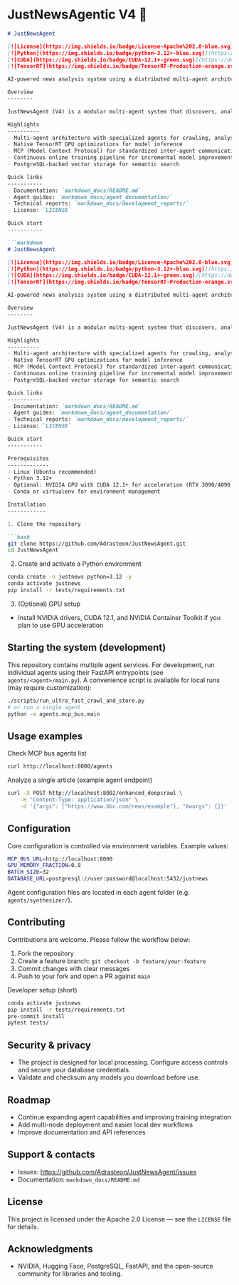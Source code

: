 # JustNewsAgentic V4 🤖

```markdown
# JustNewsAgent

[![License](https://img.shields.io/badge/License-Apache%202.0-blue.svg)](https://opensource.org/licenses/Apache-2.0)
[![Python](https://img.shields.io/badge/python-3.12+-blue.svg)](https://www.python.org/downloads/)
[![CUDA](https://img.shields.io/badge/CUDA-12.1+-green.svg)](https://developer.nvidia.com/cuda-toolkit)
[![TensorRT](https://img.shields.io/badge/TensorRT-Production-orange.svg)](https://developer.nvidia.com/tensorrt)

AI-powered news analysis system using a distributed multi-agent architecture, GPU acceleration, and continuous learning.

Overview
--------

JustNewsAgent (V4) is a modular multi-agent system that discovers, analyzes, verifies, and synthesizes news content. Agents communicate via the Model Context Protocol (MCP). The project emphasizes performance (native TensorRT acceleration), modularity, and operational observability.

Highlights
----------
- Multi-agent architecture with specialized agents for crawling, analysis, fact-checking, synthesis, and storage
- Native TensorRT GPU optimizations for model inference
- MCP (Model Context Protocol) for standardized inter-agent communication
- Continuous online training pipeline for incremental model improvements
- PostgreSQL-backed vector storage for semantic search

Quick links
-----------
- Documentation: `markdown_docs/README.md`
- Agent guides: `markdown_docs/agent_documentation/`
- Technical reports: `markdown_docs/development_reports/`
- License: `LICENSE`

Quick start
-----------

```markdown
# JustNewsAgent

[![License](https://img.shields.io/badge/License-Apache%202.0-blue.svg)](https://opensource.org/licenses/Apache-2.0)
[![Python](https://img.shields.io/badge/python-3.12+-blue.svg)](https://www.python.org/downloads/)
[![CUDA](https://img.shields.io/badge/CUDA-12.1+-green.svg)](https://developer.nvidia.com/cuda-toolkit)
[![TensorRT](https://img.shields.io/badge/TensorRT-Production-orange.svg)](https://developer.nvidia.com/tensorrt)

AI-powered news analysis system using a distributed multi-agent architecture, GPU acceleration, and continuous learning.

Overview
--------

JustNewsAgent (V4) is a modular multi-agent system that discovers, analyzes, verifies, and synthesizes news content. Agents communicate via the Model Context Protocol (MCP). The project emphasizes performance (native TensorRT acceleration), modularity, and operational observability.

Highlights
----------
- Multi-agent architecture with specialized agents for crawling, analysis, fact-checking, synthesis, and storage
- Native TensorRT GPU optimizations for model inference
- MCP (Model Context Protocol) for standardized inter-agent communication
- Continuous online training pipeline for incremental model improvements
- PostgreSQL-backed vector storage for semantic search

Quick links
-----------
- Documentation: `markdown_docs/README.md`
- Agent guides: `markdown_docs/agent_documentation/`
- Technical reports: `markdown_docs/development_reports/`
- License: `LICENSE`

Quick start
-----------

Prerequisites
-------------
- Linux (Ubuntu recommended)
- Python 3.12+
- Optional: NVIDIA GPU with CUDA 12.1+ for acceleration (RTX 3090/4090 recommended)
- Conda or virtualenv for environment management

Installation
------------

1. Clone the repository

```bash
git clone https://github.com/Adrasteon/JustNewsAgent.git
cd JustNewsAgent
```

2. Create and activate a Python environment

```bash
conda create -n justnews python=3.12 -y
conda activate justnews
pip install -r tests/requirements.txt
```

3. (Optional) GPU setup

- Install NVIDIA drivers, CUDA 12.1, and NVIDIA Container Toolkit if you plan to use GPU acceleration

Starting the system (development)
-------------------------------

This repository contains multiple agent services. For development, run individual agents using their FastAPI entrypoints (see `agents/<agent>/main.py`). A convenience script is available for local runs (may require customization):

```bash
./scripts/run_ultra_fast_crawl_and_store.py
# or run a single agent
python -m agents.mcp_bus.main
```

Usage examples
--------------

Check MCP bus agents list

```bash
curl http://localhost:8000/agents
```

Analyze a single article (example agent endpoint)

```bash
curl -X POST http://localhost:8002/enhanced_deepcrawl \
	-H "Content-Type: application/json" \
	-d '{"args": ["https://www.bbc.com/news/example"], "kwargs": {}}'
```

Configuration
-------------

Core configuration is controlled via environment variables. Example values:

```bash
MCP_BUS_URL=http://localhost:8000
GPU_MEMORY_FRACTION=0.8
BATCH_SIZE=32
DATABASE_URL=postgresql://user:password@localhost:5432/justnews
```

Agent configuration files are located in each agent folder (e.g. `agents/synthesizer/`).

Contributing
------------

Contributions are welcome. Please follow the workflow below:

1. Fork the repository
2. Create a feature branch: `git checkout -b feature/your-feature`
3. Commit changes with clear messages
4. Push to your fork and open a PR against `main`

Developer setup (short)

```bash
conda activate justnews
pip install -r tests/requirements.txt
pre-commit install
pytest tests/
```

Security & privacy
------------------

- The project is designed for local processing. Configure access controls and secure your database credentials.
- Validate and checksum any models you download before use.

Roadmap
-------

- Continue expanding agent capabilities and improving training integration
- Add multi-node deployment and easier local dev workflows
- Improve documentation and API references

Support & contacts
------------------

- Issues: https://github.com/Adrasteon/JustNewsAgent/issues
- Documentation: `markdown_docs/README.md`

License
-------

This project is licensed under the Apache 2.0 License — see the `LICENSE` file for details.

Acknowledgments
---------------

- NVIDIA, Hugging Face, PostgreSQL, FastAPI, and the open-source community for libraries and tooling.

```